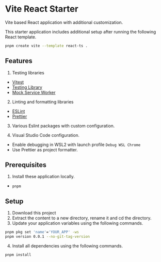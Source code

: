 # Vite React Starter

Vite based React application with additional customization.

This starter application includes additional setup after running the following React template.

```sh
pnpm create vite --template react-ts .
```

## Features

1.  Testing libraries

- [Vitest](https://vitest.dev/)
- [Testing Library](https://testing-library.com/)
- [Mock Service Worker ](https://mswjs.io/)

2.  Linting and formatting libraries

- [ESLint](https://eslint.org/)
- [Prettier](https://prettier.io/)

3.  Various Eslint packages with custom configuration.

4.  Visual Studio Code configuration.

- Enable debugging in WSL2 with launch profile `Debug WSL Chrome`
- Use Prettier as project formatter.

## Prerequisites

1.  Install these application locally.

- `pnpm`

## Setup

1.  Download this project
2.  Extract the content to a new directory, rename it and cd the directory.
3.  Update your application variables using the following commands.

```sh
pnpm pkg set 'name'='YOUR_APP' -ws
pnpm version 0.0.1 --no-git-tag-version
```

4.  Install all dependencies using the following commands.

```sh
pnpm install
```
